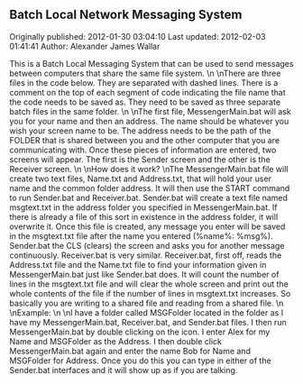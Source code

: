 ## Batch Local Network Messaging System 

Originally published: 2012-01-30 03:04:10
Last updated: 2012-02-03 01:41:41
Author: Alexander James Wallar

This is a Batch Local Messaging System that can be used to send messages between computers that share the same file system.\n\nThere are three files in the code below. They are separated with dashed lines. There is a comment on the top of each segment of code indicating the file name that the code needs to be saved as. They need to be saved as three separate batch files in the same folder. \n\nThe first file, MessengerMain.bat will ask you for your name and then an address. The name should be whatever you wish your screen name to be. The address needs to be the path of the FOLDER that is shared between you and the other computer that you are communicating with. Once these pieces of information are entered, two screens will appear. The first is the Sender screen and the other is the Receiver screen. \n\nHow does it work?\nThe MessengerMain.bat file will create two text files, Name.txt and Address.txt, that will hold your user name and the common folder address. It will then use the START command to run Sender.bat and Receiver.bat. Sender.bat will create a text file named msgtext.txt in the address folder you specified in MessengerMain.bat. If there is already a file of this sort in existence in the address folder, it will overwrite it. Once this file is created, any message you enter will be saved in the msgtext.txt file after the name you entered (%name%: %msg%). Sender.bat the CLS (clears) the screen and asks you for another message continuously. Receiver.bat is very similar. Receiver.bat, first off, reads the Address.txt file and the Name.txt file to find your information given in MessengerMain.bat just like Sender.bat does. It will count the number of lines in the msgtext.txt file and will clear the whole screen and print out the whole contents of the file if the number of lines in msgtext.txt increases. So basically you are writing to a shared file and reading from a shared file. \n\nExample:\n\nI have a folder called MSGFolder located in the folder as I have my MessengerMain.bat, Receiver.bat, and Sender.bat files. I then run MessengerMain.bat by double clicking on the icon. I enter Alex for my Name and MSGFolder as the Address. I then double click MessengerMain.bat again and enter the name Bob for Name and MSGFolder for Address. Once you do this you can type in either of the Sender.bat interfaces and it will show up as if you are talking.  